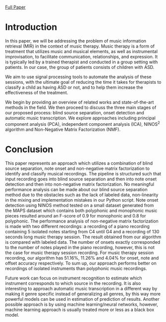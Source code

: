 [Full Paper](ARINA%20Paper.pdf)


# Introduction

In this paper, we will be addressing the problem of music information
retrieval (MIR) in the context of music therapy. Music therapy is a form
of treatment that utilizes music and musical elements, as well as
instrumental improvisation, to facilitate communication, relationships,
and expression. It is typically led by a trained therapist and conducted
in a group setting with patients. In our case, the group of patients
consists of children with ASD.

We aim to use signal processing tools to automate the analysis of these
sessions, with the ultimate goal of reducing the time it takes for
therapists to classify a child as having ASD or not, and to help them
increase the effectiveness of the treatment.

We begin by providing an overview of related works and state-of-the-art
methods in the field. We then proceed to discuss the three main stages
of our proposed process: blind source separation, onset detection and
automatic music transcription. We explore approaches including principal
component analysis (PCA), independent component analysis (ICA),
NINOS$^2$ algorithm and Non-Negative Matrix Factorization (NMF).

# Conclusion 

This paper represents an approach which utilizes a combination of blind
source separation, note onset and non-negative matrix factorization to
identify and classify musical recordings. The pipeline is structured
such that input recording goes into blind source separation and then
into note onset detection and then into non-negative matrix
factorization. No meaningful performance analysis can be made about our
blind source separation method due to the obstacles such as the lack of
labeled data, non-linearity in the mixing and implementation mistakes in
our Python script. Note onset detection using NINOS method tested on a
small dataset generated from the MAPS dataset which contains both
polyphonic and monophonic music pieces resulted around an F-score of 0.9
for monophonic and 0.8 for polyphonic. The performance analysis of
non-negative matrix factorization is made with two different recordings:
a recording of a piano recording containing 5 isolated notes starting
from C4 until G4 and a recording of 130 seconds long music therapy
session. The result obtained from our algorithm is compared with labeled
data. The number of onsets exactly corresponded to the number of notes
played in the piano recording, however, this is not the case for music
therapy session recording. For music therapy session recording, our
algorithm has 51.16%, 11.26% and 4.04% for onset, note and offset
accuracy respectively. To sum up, our approach performs better on
recordings of isolated instruments than polyphonic music recordings.

Future work can focus on instrument recognition to estimate which
instrument corresponds to which source in the recording. It is also
interesting to approach automatic music transcription in a different way
by making it genre specific instead of generalizing all genres, by this
way more powerful models can be used in estimation of prediction of
results. Another possible approach is by using machine learning/neural
networks, however, machine learning approach is usually treated more or
less as a black box model.
